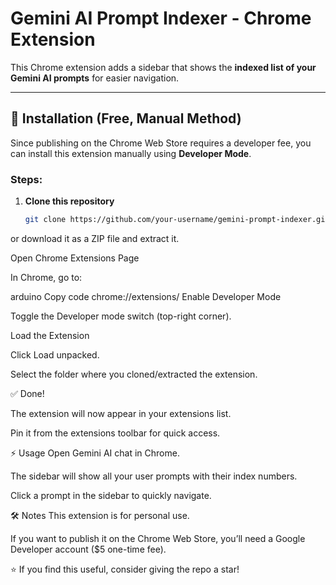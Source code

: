 # Gemini AI Prompt Indexer - Chrome Extension

This Chrome extension adds a sidebar that shows the **indexed list of your Gemini AI prompts** for easier navigation.

---

## 🚀 Installation (Free, Manual Method)

Since publishing on the Chrome Web Store requires a developer fee, you can install this extension manually using **Developer Mode**.

### Steps:

1. **Clone this repository**  
   ```bash
   git clone https://github.com/your-username/gemini-prompt-indexer.git
or download it as a ZIP file and extract it.

Open Chrome Extensions Page

In Chrome, go to:

arduino
Copy code
chrome://extensions/
Enable Developer Mode

Toggle the Developer mode switch (top-right corner).

Load the Extension

Click Load unpacked.

Select the folder where you cloned/extracted the extension.

✅ Done!

The extension will now appear in your extensions list.

Pin it from the extensions toolbar for quick access.


⚡ Usage
Open Gemini AI chat in Chrome.

The sidebar will show all your user prompts with their index numbers.

Click a prompt in the sidebar to quickly navigate.

🛠️ Notes
This extension is for personal use.

If you want to publish it on the Chrome Web Store, you’ll need a Google Developer account ($5 one-time fee).

⭐ If you find this useful, consider giving the repo a star!